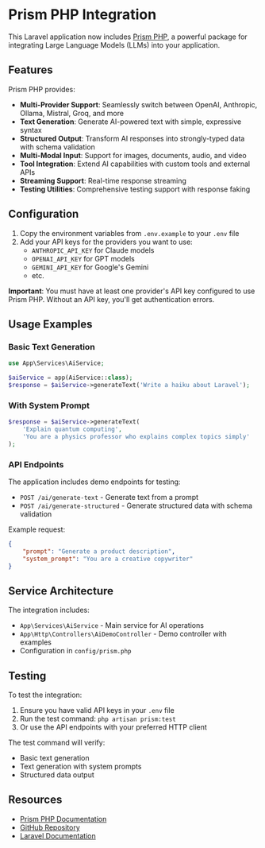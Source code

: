 # Prism PHP Integration

This Laravel application now includes [Prism PHP](https://prismphp.com/), a powerful package for integrating Large Language Models (LLMs) into your application.

## Features

Prism PHP provides:
- **Multi-Provider Support**: Seamlessly switch between OpenAI, Anthropic, Ollama, Mistral, Groq, and more
- **Text Generation**: Generate AI-powered text with simple, expressive syntax
- **Structured Output**: Transform AI responses into strongly-typed data with schema validation
- **Multi-Modal Input**: Support for images, documents, audio, and video
- **Tool Integration**: Extend AI capabilities with custom tools and external APIs
- **Streaming Support**: Real-time response streaming
- **Testing Utilities**: Comprehensive testing support with response faking

## Configuration

1. Copy the environment variables from `.env.example` to your `.env` file
2. Add your API keys for the providers you want to use:
   - `ANTHROPIC_API_KEY` for Claude models
   - `OPENAI_API_KEY` for GPT models
   - `GEMINI_API_KEY` for Google's Gemini
   - etc.

**Important**: You must have at least one provider's API key configured to use Prism PHP. Without an API key, you'll get authentication errors.

## Usage Examples

### Basic Text Generation

```php
use App\Services\AiService;

$aiService = app(AiService::class);
$response = $aiService->generateText('Write a haiku about Laravel');
```

### With System Prompt

```php
$response = $aiService->generateText(
    'Explain quantum computing',
    'You are a physics professor who explains complex topics simply'
);
```

### API Endpoints

The application includes demo endpoints for testing:

- `POST /ai/generate-text` - Generate text from a prompt
- `POST /ai/generate-structured` - Generate structured data with schema validation

Example request:
```json
{
    "prompt": "Generate a product description",
    "system_prompt": "You are a creative copywriter"
}
```

## Service Architecture

The integration includes:
- `App\Services\AiService` - Main service for AI operations
- `App\Http\Controllers\AiDemoController` - Demo controller with examples
- Configuration in `config/prism.php`

## Testing

To test the integration:

1. Ensure you have valid API keys in your `.env` file
2. Run the test command: `php artisan prism:test`
3. Or use the API endpoints with your preferred HTTP client

The test command will verify:
- Basic text generation
- Text generation with system prompts
- Structured data output

## Resources

- [Prism PHP Documentation](https://prismphp.com/)
- [GitHub Repository](https://github.com/prism-php/prism)
- [Laravel Documentation](https://laravel.com/docs)